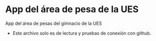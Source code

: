 # App del área de pesa de la UES
App del área de pesas del gimnacio de la UES

* Este archivo solo es de lectura y pruebas de conexión con github.
